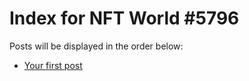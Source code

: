 # Index for NFT World #5796
Posts will be displayed in the order below:

- [Your first post](./001-first.md)

